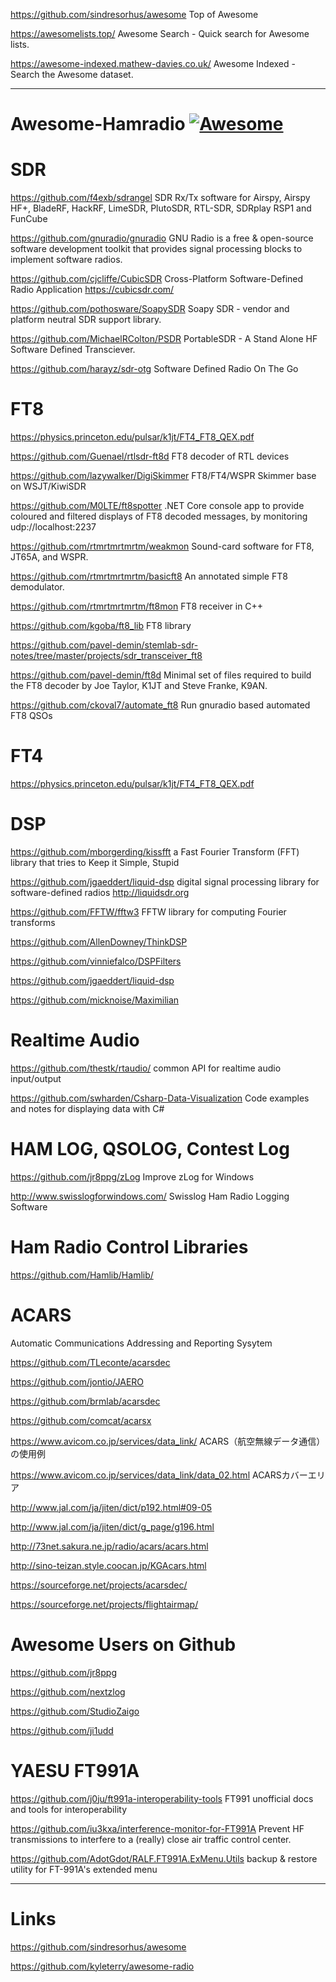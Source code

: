 https://github.com/sindresorhus/awesome Top of Awesome

https://awesomelists.top/   Awesome Search - Quick search for Awesome lists.

https://awesome-indexed.mathew-davies.co.uk/   Awesome Indexed - Search the Awesome dataset.

---

# Awesome-Hamradio   [![Awesome](https://awesome.re/badge.svg)](https://awesome.re)

# SDR

https://github.com/f4exb/sdrangel   SDR Rx/Tx software for Airspy, Airspy HF+, BladeRF, HackRF, LimeSDR, PlutoSDR, RTL-SDR, SDRplay RSP1 and FunCube

https://github.com/gnuradio/gnuradio  GNU Radio is a free & open-source software development toolkit that provides signal processing blocks to implement software radios.

https://github.com/cjcliffe/CubicSDR Cross-Platform Software-Defined Radio Application https://cubicsdr.com/

https://github.com/pothosware/SoapySDR Soapy SDR - vendor and platform neutral SDR support library.

https://github.com/MichaelRColton/PSDR PortableSDR - A Stand Alone HF Software Defined Transciever.

https://github.com/harayz/sdr-otg Software Defined Radio On The Go

# FT8

https://physics.princeton.edu/pulsar/k1jt/FT4_FT8_QEX.pdf

https://github.com/Guenael/rtlsdr-ft8d    FT8 decoder of RTL devices

https://github.com/lazywalker/DigiSkimmer   FT8/FT4/WSPR Skimmer base on WSJT/KiwiSDR

https://github.com/M0LTE/ft8spotter   .NET Core console app to provide coloured and filtered displays of FT8 decoded messages, by monitoring udp://localhost:2237

https://github.com/rtmrtmrtmrtm/weakmon   Sound-card software for FT8, JT65A, and WSPR.

https://github.com/rtmrtmrtmrtm/basicft8    An annotated simple FT8 demodulator.

https://github.com/rtmrtmrtmrtm/ft8mon    FT8 receiver in C++

https://github.com/kgoba/ft8_lib FT8 library

https://github.com/pavel-demin/stemlab-sdr-notes/tree/master/projects/sdr_transceiver_ft8

https://github.com/pavel-demin/ft8d  Minimal set of files required to build the FT8 decoder by Joe Taylor, K1JT and Steve Franke, K9AN.

https://github.com/ckoval7/automate_ft8   Run gnuradio based automated FT8 QSOs

# FT4

https://physics.princeton.edu/pulsar/k1jt/FT4_FT8_QEX.pdf

# DSP

https://github.com/mborgerding/kissfft   a Fast Fourier Transform (FFT) library that tries to Keep it Simple, Stupid

https://github.com/jgaeddert/liquid-dsp digital signal processing library for software-defined radios http://liquidsdr.org

https://github.com/FFTW/fftw3 FFTW library for computing Fourier transforms

https://github.com/AllenDowney/ThinkDSP

https://github.com/vinniefalco/DSPFilters

https://github.com/jgaeddert/liquid-dsp

https://github.com/micknoise/Maximilian

# Realtime Audio

https://github.com/thestk/rtaudio/ common API for realtime audio input/output

https://github.com/swharden/Csharp-Data-Visualization Code examples and notes for displaying data with C#

# HAM LOG, QSOLOG, Contest Log

https://github.com/jr8ppg/zLog  Improve zLog for Windows

http://www.swisslogforwindows.com/    Swisslog Ham Radio Logging Software

# Ham Radio Control Libraries

https://github.com/Hamlib/Hamlib/

# ACARS

Automatic Communications Addressing and Reporting Sysytem

https://github.com/TLeconte/acarsdec

https://github.com/jontio/JAERO

https://github.com/brmlab/acarsdec

https://github.com/comcat/acarsx

https://www.avicom.co.jp/services/data_link/ ACARS（航空無線データ通信）の使用例

https://www.avicom.co.jp/services/data_link/data_02.html ACARSカバーエリア

http://www.jal.com/ja/jiten/dict/p192.html#09-05

http://www.jal.com/ja/jiten/dict/g_page/g196.html

http://73net.sakura.ne.jp/radio/acars/acars.html

http://sino-teizan.style.coocan.jp/KGAcars.html

https://sourceforge.net/projects/acarsdec/

https://sourceforge.net/projects/flightairmap/

# Awesome Users on Github

https://github.com/jr8ppg

https://github.com/nextzlog

https://github.com/StudioZaigo

https://github.com/ji1udd

# YAESU FT991A

https://github.com/j0ju/ft991a-interoperability-tools   FT991 unofficial docs and tools for interoperability

https://github.com/iu3kxa/interference-monitor-for-FT991A   Prevent HF transmissions to interfere to a (really) close air traffic control center.

https://github.com/AdotGdot/RALF.FT991A.ExMenu.Utils    backup & restore utility for FT-991A's extended menu

---

# Links

https://github.com/sindresorhus/awesome

https://github.com/kyleterry/awesome-radio



